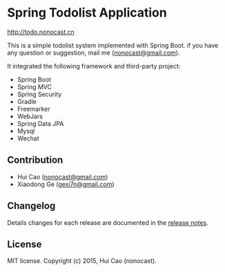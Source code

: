 Spring Todolist Application
===========================
http://todo.nonocast.cn


This is a simple todolist system implemented with Spring Boot.
  if you have any question or suggestion, mail me (nonocast@gmail.com).

It integrated the following framework and third-party project:
- Spring Boot
- Spring MVC
- Spring Security
- Gradle
- Freemarker
- WebJars
- Spring Data JPA
- Mysql
- Wechat

## Contribution
- Hui Cao (nonocast@gmail.com)
- Xiaodong Ge (gexi7n@gmail.com)

## Changelog
Details changes for each release are documented in the [release notes](https://github.com/nonocast/todolist/blob/master/CHANGELOG.txt).

## License
MIT license. Copyright (c) 2015, Hui Cao (nonocast).
